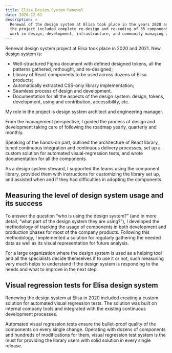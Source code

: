 ```yaml
---
title: Elisa Design System Renewal
date: 2020-12-01
description: >
  Renewal of the design system at Elisa took place in the years 2020 and 2021. The
  the project included complete re-design and re-coding of 35 components and solid foundational
  work in design, development, infrastructure, and community managing areas.
---
```


Renewal design system project at Elisa took place in 2020 and 2021. New design system is:

- Well-structured Figma document with defined designed tokens, all the patterns gathered, rethought, and re-designed;
- Library of React components to be used across dozens of Elisa products;
- Automatically extracted CSS-only library implementation;
- Seamless process of design and development.
- Documentation for all the aspects of the design system: design, tokens, development, using and contribution, accessibility, etc.

My role in the project is design system architect and engineering manager.

From the management perspective, I guided the process of design and development taking care of following the roadmap yearly, quarterly and monthly.

Speaking of the hands-on part, outlined the architecture of React library, tuned continuous integration and continuous delivery processes, set up a custom solution for automated visual-regression tests, and wrote documentation for all the components.

As a design system steward, I supported the teams using the component library, provided them with instructions for customizing the library set up, and assisted when and if they had difficulties in adopting the components.

## Measuring the level of design system usage and its success

To answer the question “who is using the design system?” (and in more detail, “what part of the design system they are using?”), I developed the methodology of tracking the usage of components in both development and production phases for most of the company products. Following this methodology, I implemented a solution for regularly gathering the needed data as well as its visual representation for future analysis.

For a large organization where the design system is used as a helping tool and all the specialists decide themselves if to use it or not, such measuring very much helps to understand if the design system is responding to the needs and what to improve in the next step.

## Visual regression tests for Elisa design system

Renewing the design system at Elisa in 2020 included creating a custom solution for automated visual regression tests. The solution was built on internal company tools and integrated with the existing continuous development processes.

Automated visual regression tests ensure the bullet-proof quality of the components on every single change. Operating with dozens of components and hundreds of modifications for them, visual regression test system is the must for providing the library users with solid solution in every single release.
